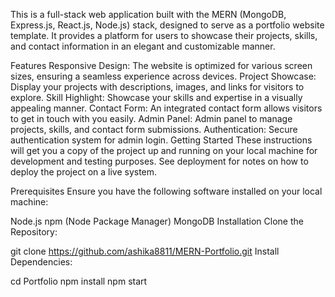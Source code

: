 This is a full-stack web application built with the MERN (MongoDB, Express.js, React.js, Node.js) stack, designed to serve as a portfolio website template. It provides a platform for users to showcase their projects, skills, and contact information in an elegant and customizable manner.

Features
Responsive Design: The website is optimized for various screen sizes, ensuring a seamless experience across devices.
Project Showcase: Display your projects with descriptions, images, and links for visitors to explore.
Skill Highlight: Showcase your skills and expertise in a visually appealing manner.
Contact Form: An integrated contact form allows visitors to get in touch with you easily.
Admin Panel: Admin panel to manage projects, skills, and contact form submissions.
Authentication: Secure authentication system for admin login.
Getting Started
These instructions will get you a copy of the project up and running on your local machine for development and testing purposes. See deployment for notes on how to deploy the project on a live system.

Prerequisites
Ensure you have the following software installed on your local machine:

Node.js
npm (Node Package Manager)
MongoDB
Installation
Clone the Repository:

git clone https://github.com/ashika8811/MERN-Portfolio.git
Install Dependencies:

cd Portfolio
npm install
npm start
